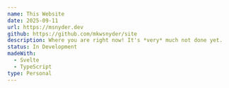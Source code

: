 ```yaml
---
name: This Website
date: 2025-09-11
url: https://msnyder.dev
github: https://github.com/mkwsnyder/site
description: Where you are right now! It's *very* much not done yet.
status: In Development
madeWith:
  - Svelte
  - TypeScript
type: Personal
---
```

